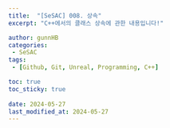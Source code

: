 ```yaml
---
title:  "[SeSAC] 008. 상속"
excerpt: "C++에서의 클래스 상속에 관한 내용입니다!"

author: gunnHB
categories: 
 - SeSAC
tags: 
 - [Github, Git, Unreal, Programming, C++]

toc: true
toc_sticky: true
 
date: 2024-05-27
last_modified_at: 2024-05-27
---
```

